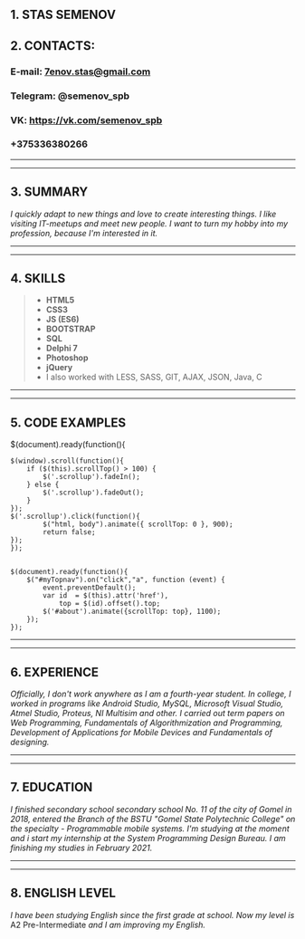 ## 1. **STAS SEMENOV**

## 2. CONTACTS:
### E-mail: 7enov.stas@gmail.com
### Telegram: @semenov_spb
### VK: https://vk.com/semenov_spb
### +375336380266

----------
----------

## 3. SUMMARY
*I quickly adapt to new things and love to create interesting things. I like visiting IT-meetups and meet new people. I want to turn my hobby into my profession, because I'm interested in it.*

------------
------------

## 4. SKILLS
>* **HTML5**
>* **CSS3**
>* **JS (ES6)**
>* **BOOTSTRAP**
>* **SQL**
>* **Delphi 7**
>* **Photoshop**
>* **jQuery**
>* I also worked with LESS, SASS, GIT, AJAX, JSON, Java, C


--------
--------

## 5. CODE EXAMPLES
$(document).ready(function(){
 
 
    $(window).scroll(function(){
        if ($(this).scrollTop() > 100) {
            $('.scrollup').fadeIn();
        } else {
            $('.scrollup').fadeOut();
        }
    });  
    $('.scrollup').click(function(){
            $("html, body").animate({ scrollTop: 0 }, 900);
            return false;
    });  
    });


    $(document).ready(function(){
        $("#myTopnav").on("click","a", function (event) {
            event.preventDefault();
            var id  = $(this).attr('href'),
                top = $(id).offset().top;
            $('#about').animate({scrollTop: top}, 1100);
        });
    });

-----------
-----------

## 6. EXPERIENCE
*Officially, I don't work anywhere as I am a fourth-year student. In college, I worked in programs like Android Studio, MySQL, Microsoft Visual Studio, Atmel Studio, Proteus, NI Multisim and other. I carried out term papers on Web Programming, Fundamentals of Algorithmization and Programming, Development of Applications for Mobile Devices and Fundamentals of designing.*

------------
------------

## 7. EDUCATION
*I finished secondary school secondary school No. 11 of the city of Gomel in 2018, entered the Branch of the BSTU "Gomel State Polytechnic College" on the specialty - Programmable mobile systems. I'm studying at the moment and i start my internship at the System Programming Design Bureau. I am finishing my studies in February 2021.*

------------
------------

## 8. ENGLISH LEVEL
*I have been studying English since the first grade at school. Now my level is* A2 Pre-Intermediate *and I am improving my English.*
